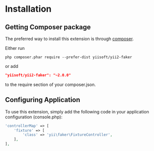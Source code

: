 Installation
============

## Getting Composer package

The preferred way to install this extension is through [composer](https://getcomposer.org/download/).

Either run

```
php composer.phar require --prefer-dist yiisoft/yii2-faker
```

or add

```json
"yiisoft/yii2-faker": "~2.0.0"
```

to the require section of your composer.json.

## Configuring Application

To use this extension,  simply add the following code in your application configuration (console.php):

```php
'controllerMap' => [
    'fixture' => [
        'class' => 'yii\faker\FixtureController',
    ],
],
```
